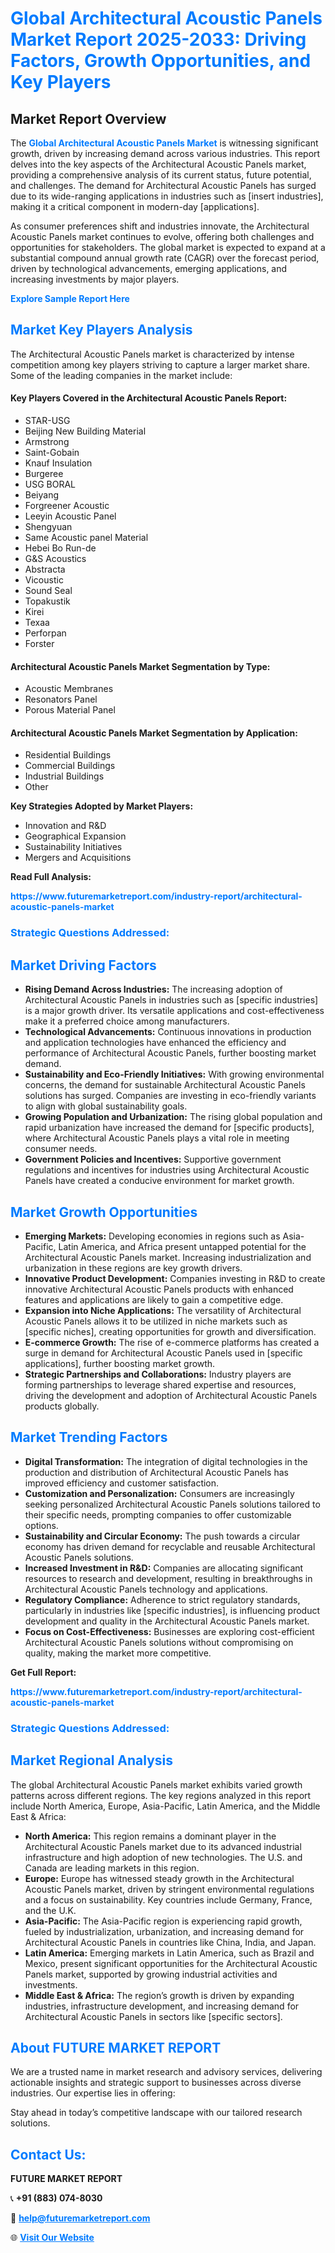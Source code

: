<h1 style="color: #007BFF;">Global Architectural Acoustic Panels Market Report 2025-2033: Driving Factors, Growth Opportunities, and Key Players</h1>

<section id="overview">
<h2>Market Report Overview</h2>
<p>The <a href="https://www.futuremarketreport.com/industry-report/architectural-acoustic-panels-market" style="color: #007BFF; text-decoration: none;"><strong>Global Architectural Acoustic Panels Market</strong></a> is witnessing significant growth, driven by increasing demand across various industries. This report delves into the key aspects of the Architectural Acoustic Panels market, providing a comprehensive analysis of its current status, future potential, and challenges. The demand for Architectural Acoustic Panels has surged due to its wide-ranging applications in industries such as [insert industries], making it a critical component in modern-day [applications].</p>
<p>As consumer preferences shift and industries innovate, the Architectural Acoustic Panels market continues to evolve, offering both challenges and opportunities for stakeholders. The global market is expected to expand at a substantial compound annual growth rate (CAGR) over the forecast period, driven by technological advancements, emerging applications, and increasing investments by major players.</p>
</section>

<section id="overview">
<p><a href="https://www.futuremarketreport.com/request-sample/reportId=58959" style="color: #007BFF; text-decoration: none;"><strong>Explore Sample Report Here</strong></a></p>
</section>

<section id="key-players">
<h2 style="color: #007BFF;">Market Key Players Analysis</h2>
<p>The Architectural Acoustic Panels market is characterized by intense competition among key players striving to capture a larger market share. Some of the leading companies in the market include:</p>
<h4>Key Players Covered in the Architectural Acoustic Panels Report:</h4>
<ul><li>STAR-USG</li><li>Beijing New Building Material</li><li>Armstrong</li><li>Saint-Gobain</li><li>Knauf Insulation</li><li>Burgeree</li><li>USG BORAL</li><li>Beiyang</li><li>Forgreener Acoustic</li><li>Leeyin Acoustic Panel</li><li>Shengyuan</li><li>Same Acoustic panel Material</li><li>Hebei Bo Run-de</li><li>G&amp;S Acoustics</li><li>Abstracta</li><li>Vicoustic</li><li>Sound Seal</li><li>Topakustik</li><li>Kirei</li><li>Texaa</li><li>Perforpan</li><li>Forster</li></ul>
<h4>Architectural Acoustic Panels Market Segmentation by Type:</h4>
<ul><li>Acoustic Membranes</li><li>Resonators Panel</li><li>Porous Material Panel</li></ul>

<h4>Architectural Acoustic Panels Market Segmentation by Application:</h4>
<ul><li>Residential Buildings</li><li>Commercial Buildings</li><li>Industrial Buildings</li><li>Other</li></ul>
<p><strong>Key Strategies Adopted by Market Players:</strong></p>
<ul>
<li>Innovation and R&D</li>
<li>Geographical Expansion</li>
<li>Sustainability Initiatives</li>
<li>Mergers and Acquisitions</li>
</ul>
</section>

<section>
<p><strong>Read Full Analysis: </strong></p><a href="https://www.futuremarketreport.com/industry-report/architectural-acoustic-panels-market" style="color: #007BFF; text-decoration: none;"><strong>https://www.futuremarketreport.com/industry-report/architectural-acoustic-panels-market</strong></a>
<h3 style="color: #007BFF;">Strategic Questions Addressed:</h3>
</section>

<section id="driving-factors">
<h2 style="color: #007BFF;">Market Driving Factors</h2>
<ul>
<li><strong>Rising Demand Across Industries:</strong> The increasing adoption of Architectural Acoustic Panels in industries such as [specific industries] is a major growth driver. Its versatile applications and cost-effectiveness make it a preferred choice among manufacturers.</li>
<li><strong>Technological Advancements:</strong> Continuous innovations in production and application technologies have enhanced the efficiency and performance of Architectural Acoustic Panels, further boosting market demand.</li>
<li><strong>Sustainability and Eco-Friendly Initiatives:</strong> With growing environmental concerns, the demand for sustainable Architectural Acoustic Panels solutions has surged. Companies are investing in eco-friendly variants to align with global sustainability goals.</li>
<li><strong>Growing Population and Urbanization:</strong> The rising global population and rapid urbanization have increased the demand for [specific products], where Architectural Acoustic Panels plays a vital role in meeting consumer needs.</li>
<li><strong>Government Policies and Incentives:</strong> Supportive government regulations and incentives for industries using Architectural Acoustic Panels have created a conducive environment for market growth.</li>
</ul>
</section>

<section id="growth-opportunities">
<h2 style="color: #007BFF;">Market Growth Opportunities</h2>
<ul>
<li><strong>Emerging Markets:</strong> Developing economies in regions such as Asia-Pacific, Latin America, and Africa present untapped potential for the Architectural Acoustic Panels market. Increasing industrialization and urbanization in these regions are key growth drivers.</li>
<li><strong>Innovative Product Development:</strong> Companies investing in R&D to create innovative Architectural Acoustic Panels products with enhanced features and applications are likely to gain a competitive edge.</li>
<li><strong>Expansion into Niche Applications:</strong> The versatility of Architectural Acoustic Panels allows it to be utilized in niche markets such as [specific niches], creating opportunities for growth and diversification.</li>
<li><strong>E-commerce Growth:</strong> The rise of e-commerce platforms has created a surge in demand for Architectural Acoustic Panels used in [specific applications], further boosting market growth.</li>
<li><strong>Strategic Partnerships and Collaborations:</strong> Industry players are forming partnerships to leverage shared expertise and resources, driving the development and adoption of Architectural Acoustic Panels products globally.</li>
</ul>
</section>

<section id="trending-factors">
<h2 style="color: #007BFF;">Market Trending Factors</h2>
<ul>
<li><strong>Digital Transformation:</strong> The integration of digital technologies in the production and distribution of Architectural Acoustic Panels has improved efficiency and customer satisfaction.</li>
<li><strong>Customization and Personalization:</strong> Consumers are increasingly seeking personalized Architectural Acoustic Panels solutions tailored to their specific needs, prompting companies to offer customizable options.</li>
<li><strong>Sustainability and Circular Economy:</strong> The push towards a circular economy has driven demand for recyclable and reusable Architectural Acoustic Panels solutions.</li>
<li><strong>Increased Investment in R&D:</strong> Companies are allocating significant resources to research and development, resulting in breakthroughs in Architectural Acoustic Panels technology and applications.</li>
<li><strong>Regulatory Compliance:</strong> Adherence to strict regulatory standards, particularly in industries like [specific industries], is influencing product development and quality in the Architectural Acoustic Panels market.</li>
<li><strong>Focus on Cost-Effectiveness:</strong> Businesses are exploring cost-efficient Architectural Acoustic Panels solutions without compromising on quality, making the market more competitive.</li>
</ul>
</section>

<section>
<p><strong>Get Full Report: </strong></p><a href="https://www.futuremarketreport.com/industry-report/architectural-acoustic-panels-market" style="color: #007BFF; text-decoration: none;"><strong>https://www.futuremarketreport.com/industry-report/architectural-acoustic-panels-market</strong></a>
<h3 style="color: #007BFF;">Strategic Questions Addressed:</h3>
</section>


<section id="regional-analysis">
<h2 style="color: #007BFF;">Market Regional Analysis</h2>
<p>The global Architectural Acoustic Panels market exhibits varied growth patterns across different regions. The key regions analyzed in this report include North America, Europe, Asia-Pacific, Latin America, and the Middle East & Africa:</p>
<ul>
<li><strong>North America:</strong> This region remains a dominant player in the Architectural Acoustic Panels market due to its advanced industrial infrastructure and high adoption of new technologies. The U.S. and Canada are leading markets in this region.</li>
<li><strong>Europe:</strong> Europe has witnessed steady growth in the Architectural Acoustic Panels market, driven by stringent environmental regulations and a focus on sustainability. Key countries include Germany, France, and the U.K.</li>
<li><strong>Asia-Pacific:</strong> The Asia-Pacific region is experiencing rapid growth, fueled by industrialization, urbanization, and increasing demand for Architectural Acoustic Panels in countries like China, India, and Japan.</li>
<li><strong>Latin America:</strong> Emerging markets in Latin America, such as Brazil and Mexico, present significant opportunities for the Architectural Acoustic Panels market, supported by growing industrial activities and investments.</li>
<li><strong>Middle East & Africa:</strong> The region’s growth is driven by expanding industries, infrastructure development, and increasing demand for Architectural Acoustic Panels in sectors like [specific sectors].</li>
</ul>
</section>

<footer>
<h2 style="color: #007BFF;">About FUTURE MARKET REPORT</h2>
<p>We are a trusted name in market research and advisory services, delivering actionable insights and strategic support to businesses across diverse industries. Our expertise lies in offering:</p>

<p>Stay ahead in today’s competitive landscape with our tailored research solutions.</p>

<h2 style="color: #007BFF;">Contact Us:</h2>
<p><strong>FUTURE MARKET REPORT</strong></p>
<p>📞 <strong>+91 (883) 074-8030</strong></p>
<p>📧 <strong><a href="mailto:help@futuremarketreport.com" style="color: #007BFF;">help@futuremarketreport.com</a></strong></p>
<p>🌐 <strong><a href="https://www.futuremarketreport.com/" style="color: #007BFF;">Visit Our Website</a></strong></p>
</footer>
